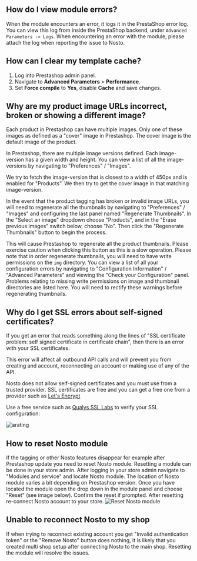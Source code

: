 ## How do I view module errors?

When the module encounters an error, it logs it in the PrestaShop error log. You can view this log from inside the PrestaShop backend, under `Advanced Parameters -> Logs`. When encountering an error with the module, please attach the log when reporting the issue to Nosto.

## How can I clear my template cache?

1. Log into Prestashop admin panel.
2. Navigate to **Advanced Parameters** > **Performance**.
3. Set **Force compile** to **Yes**, disable **Cache** and save changes.

## Why are my product image URLs incorrect, broken or showing a different image?

Each product in Prestashop can have multiple images. Only one of these images as defined as a "cover" image in Prestashop. The cover image is the default image of the product.

In Prestashop, there are multiple image versions defined. Each image-version has a given width and height. You can view a list of all the image-versions by navigating to "Preferences" / "Images". 

We try to fetch the image-version that is closest to a width of 450px and is enabled for "Products". We then try to get the cover image in that matching image-version.

In the event that the product tagging has broken or invalid image URLs, you will need to regenerate all the thumbnails by navigating to "Preferences" / "Images" and configuring the last panel named "Regenerate Thumbnails". In the "Select an image" dropdown choose "Products", and in the "Erase previous images" switch below, choose "No". Then click the "Regenerate Thumbnails" button to begin the process.

This will cause Prestashop to regenerate all the product thumbnails. Please exercise caution when clicking this button as this is a slow operation. Please note that in order regenerate thumbnails, you will need to have write permissions on the `img` directory. You can view a list of all your configuration errors by navigating to "Configuration Information" / "Advanced Parameters" and viewing the "Check your Configuration" panel. Problems relating to missing write permissions on image and thumbnail directories are listed here. You will need to rectify these warnings before regenerating thumbnails.

## Why do I get SSL errors about self-signed certificates?

If you get an error that reads something along the lines of "SSL certificate problem: self signed certificate in certificate chain", then there is an error with your SSL certificates.

This error will affect all outbound API calls and will prevent you from creating and account, reconnecting an account or making use of any of the API. 

Nosto does not allow self-signed certificates and you must use from a trusted provider. SSL certificates are free and you can get a free one from a provider such as [Let's Encrypt ](https://letsencrypt.org/)

Use a free service such as [Qualys SSL Labs](https://www.ssllabs.com/ssltest/) to verify your SSL configuration:

![arating](https://cloud.githubusercontent.com/assets/327432/25840303/f80b447e-34a3-11e7-9696-4146257d0eee.png)

## How to reset Nosto module

If the tagging or other Nosto features disappear for example after Prestashop update you need to reset Nosto module. Resetting a module can be done in your store admin. After logging in your store admin navigate to "Modules and service" and locate Nosto module. The location of Nosto module varies a bit depending on Prestashop version. Once you have located the module open the drop down in the module panel and choose "Reset" (see image below). Confirm the reset if prompted. After resetting re-connect Nosto account to your store.
![Reset Nosto module](https://user-images.githubusercontent.com/15191701/32780631-b4f75a7e-c94a-11e7-8de3-1761beb959f5.png)

## Unable to reconnect Nosto to my shop

If when trying to reconnect existing account you get "Invalid authentication token" or the "Remove Nosto" button does nothing, it is likely that you created multi shop setup after connecting Nosto to the main shop. Resetting the module will resolve the issues.